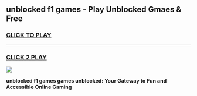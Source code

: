 
## unblocked f1 games - Play Unblocked Gmaes & Free
<h3>
<a href="https://news.freeplayer.one?title=unblocked_f1_games&ref=16F">CLICK TO PLAY</a></h3>
<hr>

<h3>
<a href="https://news.freeplayer.one?title=unblocked_f1_games&ref=16F">CLICK 2 PLAY</a>
  
</h3>

<a href="https://news.freeplayer.one?title=unblocked_f1_games&ref=16F/"><img src="https://clearcache.store/games.png"></a>


**unblocked f1 games games unblocked: Your Gateway to Fun and Accessible Online Gaming**
